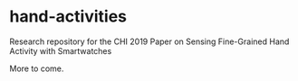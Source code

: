 # hand-activities
Research repository for the CHI 2019 Paper on Sensing Fine-Grained Hand Activity with Smartwatches

More to come.
